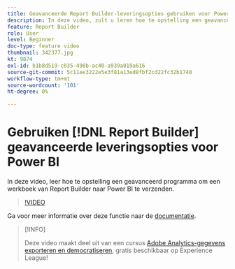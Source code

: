 ```yaml
---
title: Geavanceerde Report Builder-leveringsopties gebruiken voor Power BI
description: In deze video, zult u leren hoe te opstelling een geavanceerd programma om een werkboek van de Report Builder naar Power BI te verzenden.
feature: Report Builder
role: User
level: Beginner
doc-type: feature video
thumbnail: 342377.jpg
kt: 9874
exl-id: b1b8d519-c035-498b-ac40-a939a019a616
source-git-commit: 5c11ee3222e5e3f81a13ed8fbf2cd22fc32b1740
workflow-type: tm+mt
source-wordcount: '101'
ht-degree: 0%

---
```


# Gebruiken [!DNL Report Builder] geavanceerde leveringsopties voor Power BI

In deze video, leer hoe te opstelling een geavanceerd programma om een werkboek van Report Builder naar Power BI te verzenden.

>[!VIDEO](https://video.tv.adobe.com/v/342377/?quality=12&learn=on)

Ga voor meer informatie over deze functie naar de [documentatie](https://experienceleague.adobe.com/docs/analytics/analyze/report-builder/publish-powerbi/power-bi.html?lang=en).

>[!INFO]
>
> Deze video maakt deel uit van een cursus [Adobe Analytics-gegevens exporteren en democratiseren](https://experienceleague.adobe.com/?recommended=Analytics-A-1-2022.1.democratizing), gratis beschikbaar op Experience League!